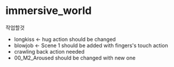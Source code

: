 # immersive_world

작업할것 
 - longkiss <- hug action should be changed
 - blowjob <- Scene 1 should be added with fingers's touch action
 - crawling back action needed
 - 00_M2_Aroused should be changed with new one

